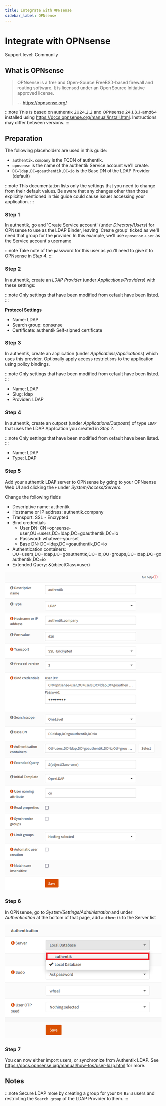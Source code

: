 ```yaml
---
title: Integrate with OPNsense
sidebar_label: OPNsense
---
```


# Integrate with OPNsense

<span class="badge badge--secondary">Support level: Community</span>

## What is OPNsense

> OPNsense is a free and Open-Source FreeBSD-based firewall and routing software. It is licensed under an Open Source Initiative approved license.
>
> -- https://opnsense.org/

:::note
This is based on authentik 2024.2.2 and OPNsense 24.1.3_1-amd64 installed using https://docs.opnsense.org/manual/install.html. Instructions may differ between versions.
:::

## Preparation

The following placeholders are used in this guide:

- `authentik.company` is the FQDN of authentik.
- `opnsense` is the name of the authentik Service account we'll create.
- `DC=ldap,DC=goauthentik,DC=io` is the Base DN of the LDAP Provider (default)

:::note
This documentation lists only the settings that you need to change from their default values. Be aware that any changes other than those explicitly mentioned in this guide could cause issues accessing your application.
:::

### Step 1

In authentik, go and 'Create Service account' (under _Directory/Users_) for OPNsense to use as the LDAP Binder, leaving 'Create group' ticked as we'll need that group for the provider.
In this example, we'll use `opnsense-user` as the Service account's username

:::note
Take note of the password for this user as you'll need to give it to OPNsense in _Step 4_.
:::

### Step 2

In authentik, create an _LDAP Provider_ (under _Applications/Providers_) with these settings:

:::note
Only settings that have been modified from default have been listed.
:::

**Protocol Settings**

- Name: LDAP
- Search group: opnsense
- Certificate: authentik Self-signed certificate

### Step 3

In authentik, create an application (under _Applications/Applications_) which uses this provider. Optionally apply access restrictions to the application using policy bindings.

:::note
Only settings that have been modified from default have been listed.
:::

- Name: LDAP
- Slug: ldap
- Provider: LDAP

### Step 4

In authentik, create an outpost (under _Applications/Outposts_) of type `LDAP` that uses the LDAP Application you created in _Step 2_.

:::note
Only settings that have been modified from default have been listed.
:::

- Name: LDAP
- Type: LDAP

### Step 5

Add your authentik LDAP server to OPNsense by going to your OPNsense Web UI and clicking the `+` under _System/Access/Servers_.

Change the following fields

- Descriptive name: authentik
- Hostname or IP address: authentik.company
- Transport: SSL - Encrypted
- Bind credentials
    - User DN: CN=opnsense-user,OU=users,DC=ldap,DC=goauthentik,DC=io
    - Password: whatever-you-set
    - Base DN: DC=ldap,DC=goauthentik,DC=io
- Authentication containers: OU=users,DC=ldap,DC=goauthentik,DC=io;OU=groups,DC=ldap,DC=goauthentik,DC=io
- Extended Query: &(objectClass=user)

![](./opnsense1.png)

### Step 6

In OPNsense, go to _System/Settings/Administration_ and under _Authentication_ at the bottom of that page, add `authentik` to the Server list

![](./opnsense2.png)

### Step 7

You can now either import users, or synchronize from Authentik LDAP. See https://docs.opnsense.org/manual/how-tos/user-ldap.html for more.

## Notes

:::note
Secure LDAP more by creating a group for your `DN Bind` users and restricting the `Search group` of the LDAP Provider to them.
:::

